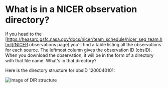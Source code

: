 # What is in a NICER observation directory?

If you head to the [https://heasarc.gsfc.nasa.gov/docs/nicer/team_schedule/nicer_seg_team.html](NICER observations page) you'll find a table listing all the observations for each source. The leftmost column gives the observation ID (obsID). When you download the observation, it will be in the form of a directory with that file name. What's in that directory?

Here is the directory structure for obsID 1200040101:

![Image of DIR structure](https://heasarc.gsfc.nasa.gov/docs/nicer/mission_guide/figures/nicer_dirs.png)
